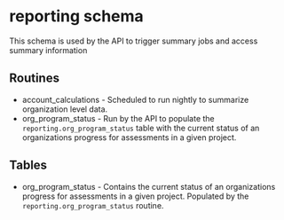 # reporting schema

This schema is used by the API to trigger summary jobs and access summary information


## Routines

* account_calculations - Scheduled to run nightly to summarize organization level data.
* org_program_status - Run by the API to populate the `reporting.org_program_status` table with the current status of an organizations progress for assessments in a given project.


## Tables

* org_program_status - Contains the current status of an organizations progress for assessments in a given project. Populated by the `reporting.org_program_status` routine.
